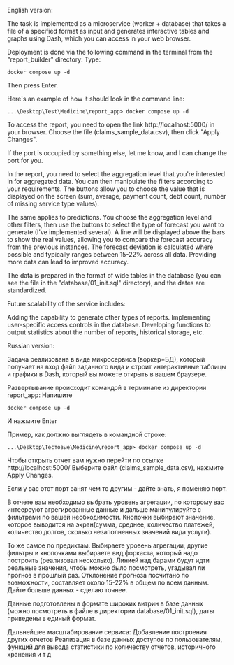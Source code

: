 English version:

The task is implemented as a microservice (worker + database) that takes a file of a specified format as input and generates interactive tables and graphs using Dash, which you can access in your web browser.

Deployment is done via the following command in the terminal from the "report_builder" directory:
Type:

    docker compose up -d
    
Then press Enter.

Here's an example of how it should look in the command line:

    ...\Desktop\Test\Medicine\report_app> docker compose up -d

To access the report, you need to open the link http://localhost:5000/ in your browser. Choose the file (claims_sample_data.csv), then click "Apply Changes".

If the port is occupied by something else, let me know, and I can change the port for you.

In the report, you need to select the aggregation level that you're interested in for aggregated data. You can then manipulate the filters according to your requirements. The buttons allow you to choose the value that is displayed on the screen (sum, average, payment count, debt count, number of missing service type values).

The same applies to predictions. You choose the aggregation level and other filters, then use the buttons to select the type of forecast you want to generate (I've implemented several). A line will be displayed above the bars to show the real values, allowing you to compare the forecast accuracy from the previous instances. The forecast deviation is calculated where possible and typically ranges between 15-22% across all data. Providing more data can lead to improved accuracy.

The data is prepared in the format of wide tables in the database (you can see the file in the "database/01_init.sql" directory), and the dates are standardized.

Future scalability of the service includes:

Adding the capability to generate other types of reports.
Implementing user-specific access controls in the database.
Developing functions to output statistics about the number of reports, historical storage, etc.



Russian version:

Задача реализована в виде микросервиса (воркер+БД), который получает на вход файл заданного вида и строит 
интерактивные таблицы и графики в Dash, который вы можете открыть в вашем браузере.

Развертывание происходит командой в терминале из директории report_app: 
Напишите

    docker compose up -d
    
И нажмите Enter

Пример, как должно выглядеть в командной строке:

    ...\Desktop\Тестовые\Medicine\report_app> docker compose up -d

Чтобы открыть отчет вам нужно перейти по ссылке http://localhost:5000/ 
Выберите файл (claims_sample_data.csv), нажмите Apply Changes.

Если у вас этот порт занят чем то другим - дайте знать, я поменяю порт. 

В отчете вам необходимо выбрать уровень агрегации, по которому вас интеерсуют агрегированные данные и дальше манипулируйте с фильтрами по вашей необходимости. Кнопочки выбирают значение, которое выводится на экран(сумма, среднее, количество платежей, количество долгов, сколько незаполненных значений вида услуги).

То же самое по предиктам. Выбираете уровень агрегации, другие фильтры и кнопочками выбираете вид форкаста, который надо построить (реализовал несколько). Линией над барами будут идти реальные значения, чтобы можно было посмотреть, угадывал ли прогноз в прошлый раз. Отклонение прогноза посчитано по возможности, составляет около 15-22% в общем по всем данным. Дайте больше данных - сделаю точнее.

Данные подготовлены в формате широких витрин в базе данных (можно посмотреть в файле в директории database/01_init.sql), даты приведены в единый формат.


Дальнейшее масштабирование сервиса:
Добавление построения других отчетов
Реализация в базе данных доступов по пользователям, функций для вывода статистики по количеству отчетов, историчного хранения и т д

